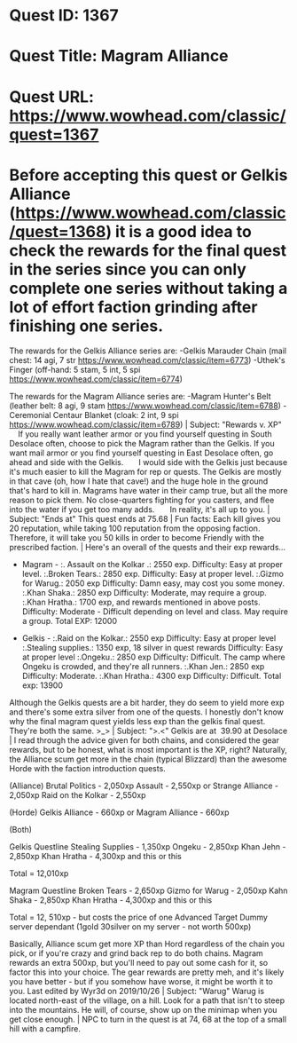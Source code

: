 # Quest ID: 1367
# Quest Title: Magram Alliance
# Quest URL: https://www.wowhead.com/classic/quest=1367
# Before accepting this quest or Gelkis Alliance (https://www.wowhead.com/classic/quest=1368) it is a good idea to check the rewards for the final quest in the series since you can only complete one series without taking a lot of effort faction grinding after finishing one series.

The rewards for the Gelkis Alliance series are:
-Gelkis Marauder Chain (mail chest: 14 agi, 7 str https://www.wowhead.com/classic/item=6773)
-Uthek's Finger (off-hand: 5 stam, 5 int, 5 spi https://www.wowhead.com/classic/item=6774)

The rewards for the Magram Alliance series are:
-Magram Hunter's Belt (leather belt: 8 agi, 9 stam https://www.wowhead.com/classic/item=6788)
-Ceremonial Centaur Blanket (cloak: 2 int, 9 spi https://www.wowhead.com/classic/item=6789) | Subject: "Rewards v. XP"
      If you really want leather armor or you find yourself questing in South Desolace often, choose to pick the Magram rather than the Gelkis. If you want mail armor or you find yourself questing in East Desolace often, go ahead and side with the Gelkis.
      I would side with the Gelkis just because it's much easier to kill the Magram for rep or quests. The Gelkis are mostly in that cave (oh, how I hate that cave!) and the huge hole in the ground that's hard to kill in. Magrams have water in their camp true, but all the more reason to pick them. No close-quarters fighting for you casters, and flee into the water if you get too many adds.
      In reality, it's all up to you. | Subject: "Ends at"
This quest ends at 75.68 | Fun facts:
Each kill gives you 20 reputation, while taking 100 reputation from the opposing faction.
Therefore, it will take you 50 kills in order to become Friendly with the prescribed faction. | Here's an overall of the quests and their exp rewards...
- Magram -
:. Assault on the Kolkar .: 2550 exp. Difficulty: Easy at proper level.
:.Broken Tears.: 2850 exp. Difficulty: Easy at proper level.
:.Gizmo for Warug.: 2050 exp Difficulty: Damn easy, may cost you some money.
:.Khan Shaka.: 2850 exp Difficulty: Moderate, may require a group.
:.Khan Hratha.: 1700 exp, and rewards mentioned in above posts. Difficulty: Moderate - Difficult depending on level and class. May require a group.
Total EXP: 12000

- Gelkis -
:.Raid on the Kolkar.: 2550 exp Difficulty: Easy at proper level
:.Stealing supplies.: 1350 exp, 18 silver in quest rewards Difficulty: Easy at proper level
:.Ongeku.: 2850 exp Difficulty: Difficult. The camp where Ongeku is crowded, and they're all runners.
:.Khan Jen.: 2850 exp Difficulty: Moderate.
:.Khan Hratha.: 4300 exp Difficulty: Difficult.
Total exp: 13900

Although the Gelkis quests are a bit harder, they do seem to yield more exp and there's some extra silver from one of the quests. I honestly don't know why the final magram quest yields less exp than the gelkis final quest. They're both the same. >_> | Subject: ">.<"
Gelkis are at  39.90 at Desolace | I read through the advice given for both chains, and considered the gear rewards, but to be honest, what is most important is the XP, right? Naturally, the Alliance scum get more in the chain (typical Blizzard) than the awesome Horde with the faction introduction quests.

(Alliance)
Brutal Politics - 2,050xp
Assault - 2,550xp
or
Strange Alliance - 2,050xp
Raid on the Kolkar - 2,550xp

(Horde)
Gelkis Alliance - 660xp
or
Magram Alliance - 660xp

(Both)

Gelkis Questline
Stealing Supplies - 1,350xp
Ongeku - 2,850xp
Khan Jehn - 2,850xp
Khan Hratha - 4,300xp and this or this

Total = 12,010xp

Magram Questline
Broken Tears - 2,650xp
Gizmo for Warug - 2,050xp
Kahn Shaka - 2,850xp
Khan Hratha - 4,300xp and this or this

Total = 12, 510xp - but costs the price of one Advanced Target Dummy server dependant (1gold 30silver on my server - not worth 500xp)

Basically, Alliance scum get more XP than Hord regardless of the chain you pick, or if you're crazy and grind back rep to do both chains. Magram rewards an extra 500xp, but you'll need to pay out some cash for it, so factor this into your choice. The gear rewards are pretty meh, and it's likely you have better - but if you somehow have worse, it might be worth it to you.
Last edited by Wyr3d on 2019/10/26 | Subject: "Warug"
Warug is located north-east of the village, on a hill. Look for a path that isn't to steep into the mountains. He will, of course, show up on the minimap when you get close enough. | NPC to turn in the quest is at 74, 68 at the top of a small hill with a campfire.